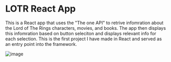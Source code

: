 # LOTR React App

This is a React app that uses the "The one API" to retrive infomration about the Lord of The Rings characters, movies, and books. The app then displays this infomration based on button seleciton and displays relevant info for each selection. This is the first project I have made in React and served as an entry point into the framework. 

![image](https://github.com/user-attachments/assets/04b40af5-4935-4cc7-9367-f12ffe166a30)




